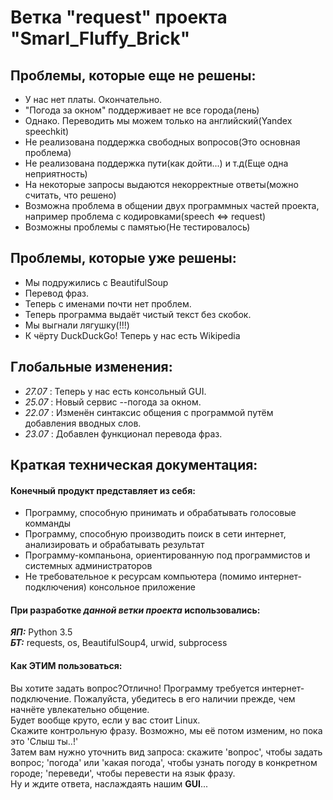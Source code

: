 # Ветка "request" проекта "Smarl_Fluffy_Brick"

## Проблемы, которые еще не решены:

 * У нас нет платы. Окончательно.
 * "Погода за окном" поддерживает не все города(лень)
 * Однако. Переводить мы можем только на английский(Yandex speechkit)
 * Не реализована поддержка свободных вопросов(Это основная проблема)
 * Не реализована поддержка пути(как дойти...) и т.д(Еще одна неприятность)
 * На некоторые запросы выдаются некорректные ответы(можно считать, что решено)
 * Возможна проблема в общении двух программных частей проекта, например проблема с кодировками(speech <=> request)
 * Возможны проблемы с памятью(Не тестировалось)

## Проблемы, которые уже решены:

 * Мы подружились с BeautifulSoup
 * Перевод фраз.
 * Теперь с именами почти нет проблем.
 * Теперь программа выдаёт чистый текст без скобок.
 * Мы выгнали лягушку(!!!)
 * К чёрту DuckDuckGo! Теперь у нас есть Wikipedia

## Глобальные изменения:

 * *27.07* : Теперь у нас есть консольный GUI.
 * *25.07* : Новый сервис --погода за окном.
 * *22.07* : Изменён синтаксис общения с программой путём добавления вводных слов.
 * *23.07* : Добавлен функционал перевода фраз.

## Краткая техническая документация:

#### Конечный продукт представляет из себя:

 * Программу, способную принимать и обрабатывать голосовые комманды
 * Программу, способную производить поиск в сети интернет, анализировать и обрабатывать результат
 * Программу-компаньона, ориентированную под программистов и системных администраторов
 * Не требовательное к ресурсам компьютера (помимо интернет-подключения) консольное приложение

#### При разработке *данной ветки проекта* использовались:
***ЯП:*** Python 3.5 <br>
***БТ:*** requests, os, BeautifulSoup4, urwid, subprocess

#### Как ЭТИМ пользоваться:
Вы хотите задать вопрос?Отлично! Программу требуется интернет-подключение. Пожалуйста, убедитесь в его наличии прежде, чем начнёте увлекательно общение. <br>
Будет вообще круто, если у вас стоит Linux. <br>
Скажите контрольную фразу. Возможно, мы её потом изменим, но пока это 'Слыш ты..!'<br>
Затем вам нужно уточнить вид запроса: скажите 'вопрос', чтобы задать вопрос; 'погода' или 'какая погода', чтобы узнать погоду в конкретном городе; 'переведи', чтобы перевести на язык фразу.<br>
Ну и ждите ответа, наслаждаять нашим **GUI**...<br>

